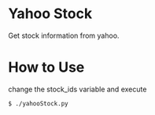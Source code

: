 # Yahoo Stock
Get stock information from yahoo.

# How to Use
change the stock_ids variable and execute
```
$ ./yahooStock.py
```